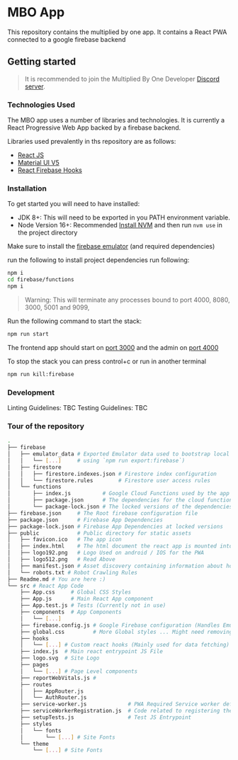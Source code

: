 # MBO App
This repository contains the multiplied by one app. It contains a React PWA connected to a google firebase backend

## Getting started
> It is recommended to join the Multiplied By One Developer [Discord server](https://discord.gg/ga3VmhW7AG). 

### Technologies Used
The MBO app uses a number of libraries and technologies. It is currently a React Progressive Web App backed by a firebase backend. 

Libraries used prevalently in ths repository are as follows:
 * [React JS](https://reactjs.org/)
 * [Material UI V5](https://mui.com/)
 * [React Firebase Hooks](https://www.npmjs.com/package/react-firebase-hooks)


### Installation
To get started you will need to have installed:
 * JDK 8+: This will need to be exported in you PATH environment variable.
 * Node Version 16+: Recommended [Install NVM](https://github.com/nvm-sh/nvm) and then run `nvm use` in the project directory

Make sure to install the [firebase emulator](https://firebase.google.com/docs/emulator-suite/install_and_configure) (and required dependencies)

run the following to install project dependencies run following:
```bash
npm i 
cd firebase/functions
npm i
```

> Warning: This will terminate any processes bound to port 4000, 8080, 3000, 5001 and 9099,

Run the following command to start the stack:
```bash
npm run start
```

The frontend app should start on [port 3000](http://localhost:3000) and the admin on [port 4000](http://localhost:4000) 

To stop the stack you can press control+c or run in another terminal 
```bash
npm run kill:firebase
```

### Development 
Linting Guidelines: TBC
Testing Guidelines: TBC

### Tour of the repository
```bash
.
├── firebase
│   ├── emulator_data # Exported Emulator data used to bootstrap local dev env (Can be refreshed
│   │   └── [...]     # using `npm run export:firebase`)
│   ├── firestore
│   │   ├── firestore.indexes.json # Firestore index configuration 
│   │   └── firestore.rules        # Firestore user access rules
│   └── functions
│       ├── index.js          # Google Cloud Functions used by the app
│       ├── package.json      # The dependencies for the cloud functions
│       └── package-lock.json # The locked versions of the dependencies for cloud functions
├── firebase.json     # The Root firebase configuration file
├── package.json      # Firebase App Dependencies
├── package-lock.json # Firebase App Dependencies at locked versions
├── public            # Public directory for static assets
│   ├── favicon.ico   # The app icon
│   ├── index.html    # The html document the react app is mounted into
│   ├── logo192.png   # Logo Used on android / IOS for the PWA
│   ├── logo512.png   # Read Above
│   ├── manifest.json # Asset discovery containing information about how the PWA should look
│   └── robots.txt # Robot Crawling Rules
├── Readme.md # You are here :) 
└── src # React App Code
    ├── App.css     # Global CSS Styles
    ├── App.js      # Main React App component
    ├── App.test.js # Tests (Currently not in use)
    ├── components  # App Components
    │   └── [...]
    ├── firebase.config.js # Google Firebase configuration (Handles Emulation toggles)
    ├── global.css         # More Global styles ... Might need removing
    ├── hooks 
    │   └── [...] # Custom react hooks (Mainly used for data fetching)
    ├── index.js  # Main react entrypoint JS File
    ├── logo.svg  # Site Logo
    ├── pages
    │   └── [...] # Page Level components
    ├── reportWebVitals.js # 
    ├── routes
    │   ├── AppRouter.js
    │   └── AuthRouter.js
    ├── service-worker.js             # PWA Required Service worker definition
    ├── serviceWorkerRegistration.js  # Code related to registering the service worker
    ├── setupTests.js                 # Test JS Entrypoint 
    ├── styles
    │   └── fonts
    │       └── [...] # Site Fonts 
    └── theme
        └── [...] # Site Fonts
```